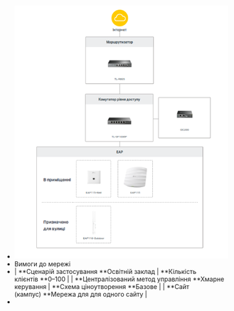 - ![image.png](../assets/image_1672485168729_0.png)
- Вимоги до мережі
- | **Сценарій застосування **Освітній заклад | **Кількість клієнтів **0–100 |
  | **Централізований метод управління **Хмарне керування | **Схема ціноутворення **Базове |
  | **Сайт (кампус) **Мережа для для одного сайту |
-